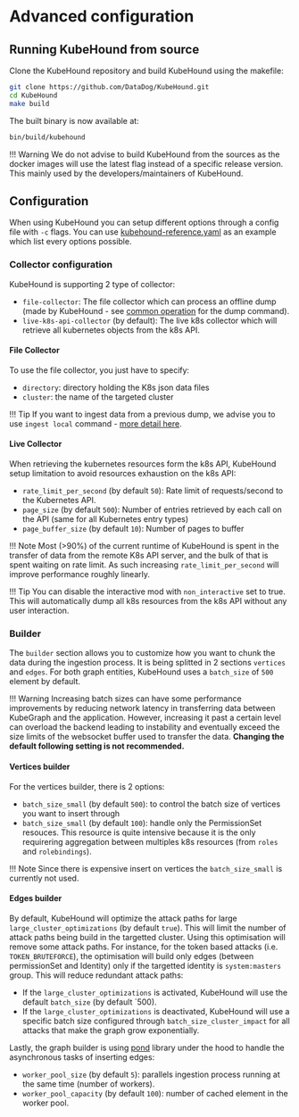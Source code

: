 # Advanced configuration

## Running KubeHound from source

Clone the KubeHound repository and build KubeHound using the makefile:

```bash
git clone https://github.com/DataDog/KubeHound.git
cd KubeHound
make build
```

The built binary is now available at:

```bash
bin/build/kubehound
```

!!! Warning
    We do not advise to build KubeHound from the sources as the docker images will use the latest flag instead of a specific release version. This mainly used by the developers/maintainers of KubeHound. 

## Configuration

When using KubeHound you can setup different options through a config file with `-c` flags. You can use [kubehound-reference.yaml](https://github.com/DataDog/KubeHound/blob/main/configs/etc/kubehound-reference.yaml) as an example which list every options possible.

### Collector configuration

KubeHound is supporting 2 type of collector:

* `file-collector`: The file collector which can process an offline dump (made by KubeHound - see [common operation](https://kubehound.io/) for the dump command).
* `live-k8s-api-collector` (by default): The live k8s collector which will retrieve all kubernetes objects from the k8s API. 

#### File Collector

To use the file collector, you just have to specify:

* `directory`:  directory holding the K8s json data files
* `cluster`: the name of the targeted cluster

!!! Tip
    If you want to ingest data from a previous dump, we advise you to use `ingest local` command - [more detail here](https://kubehound.io/user-guide/common-operations/#ingest).

#### Live Collector

When retrieving the kubernetes resources form the k8s API, KubeHound setup limitation to avoid resources exhaustion on the k8s API:

* `rate_limit_per_second` (by default `50`): Rate limit of requests/second to the Kubernetes API. 
* `page_size` (by default `500`): Number of entries retrieved by each call on the API (same for all Kubernetes entry types)
* `page_buffer_size` (by default `10`): Number of pages to buffer

!!! Note
    Most (>90%) of the current runtime of KubeHound is spent in the transfer of data from the remote K8s API server, and the bulk of that is spent waiting on rate limit. As such increasing `rate_limit_per_second` will improve performance roughly linearly.

!!! Tip
    You can disable the interactive mod with `non_interactive` set to true. This will automatically dump all k8s resources from the k8s API without any user interaction.

### Builder 

The `builder` section allows you to customize how you want to chunk the data during the ingestion process. It is being splitted in 2 sections `vertices` and `edges`. For both graph entities, KubeHound uses a `batch_size` of `500` element by default.

!!! Warning
    Increasing batch sizes can have some performance improvements by reducing network latency in transferring data between KubeGraph and the application. However, increasing it past a certain level can overload the backend leading to instability and eventually exceed the size limits of the websocket buffer used to transfer the data. **Changing the default following setting is not recommended.**

#### Vertices builder

For the vertices builder, there is 2 options:

* `batch_size_small` (by default `500`): to control the batch size of vertices you want to insert through 
* `batch_size_small` (by default `100`): handle only the PermissionSet resouces. This resource is quite intensive because it is the only requirering  aggregation between multiples k8s resources (from `roles` and `rolebindings`).

!!! Note
    Since there is expensive insert on vertices the `batch_size_small` is currently not used.

#### Edges builder

By default, KubeHound will optimize the attack paths for large `large_cluster_optimizations` (by default `true`). This will limit the number of attack paths being build in the targetted cluster. Using this optimisation will remove some attack paths. For instance, for the token based attacks (i.e. `TOKEN_BRUTEFORCE`), the optimisation will build only edges (between permissionSet and Identity) only if the targetted identity is `system:masters` group. This will reduce redundant attack paths:

* If the `large_cluster_optimizations` is activated, KubeHound will use the default `batch_size` (by default `500).
* If the `large_cluster_optimizations` is deactivated, KubeHound will use a specific batch size configured through `batch_size_cluster_impact` for all attacks that make the graph grow exponentially.

Lastly, the graph builder is using [pond]() library under the hood to handle the asynchronous tasks of inserting edges: 

* `worker_pool_size` (by default `5`): parallels ingestion process running at the same time (number of workers).
* `worker_pool_capacity` (by default `100`): number of cached element in the worker pool.

